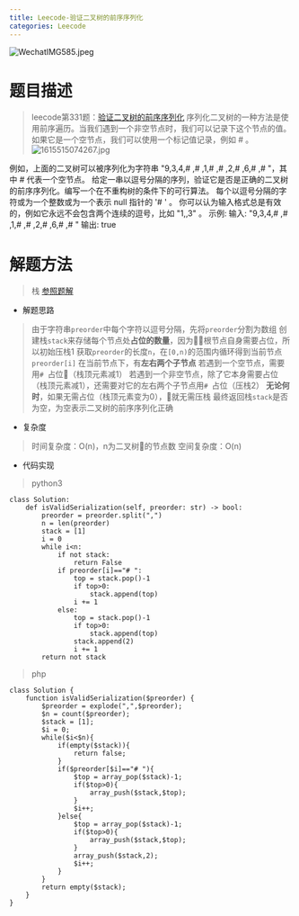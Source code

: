 ```yaml
---
title: Leecode-验证二叉树的前序序列化
categories: Leecode
---
```


![WechatIMG585.jpeg](https://upload-images.jianshu.io/upload_images/15325592-205d3303c67394c1.jpeg?imageMogr2/auto-orient/strip%7CimageView2/2/w/1240)
<!-- more -->

#  题目描述

> leecode第331题：[验证二叉树的前序序列化](https://leetcode-cn.com/problems/verify-preorder-serialization-of-a-binary-tree/)
序列化二叉树的一种方法是使用前序遍历。当我们遇到一个非空节点时，我们可以记录下这个节点的值。如果它是一个空节点，我们可以使用一个标记值记录，例如 # 。
![1615515074267.jpg](https://upload-images.jianshu.io/upload_images/15325592-5d0a45c3533fcb9d.jpg?imageMogr2/auto-orient/strip%7CimageView2/2/w/1240)
<!-- more -->
例如，上面的二叉树可以被序列化为字符串 "9,3,4,# ,# ,1,# ,# ,2,# ,6,# ,# "，其中 #  代表一个空节点。
给定一串以逗号分隔的序列，验证它是否是正确的二叉树的前序序列化。编写一个在不重构树的条件下的可行算法。
每个以逗号分隔的字符或为一个整数或为一个表示 null 指针的 '# ' 。
你可以认为输入格式总是有效的，例如它永远不会包含两个连续的逗号，比如 "1,,3" 。
示例:
输入: "9,3,4,# ,# ,1,# ,# ,2,# ,6,# ,# "
输出: true

#  解题方法

> 栈
[参照题解](https://leetcode-cn.com/problems/verify-preorder-serialization-of-a-binary-tree/solution/yan-zheng-er-cha-shu-de-qian-xu-xu-lie-h-jghn/)

- 解题思路

> 由于字符串`preorder`中每个字符以逗号分隔，先将`preorder`分割为数组
创建栈`stack`来存储每个节点处**占位的数量**，因为根节点自身需要占位，所以初始压栈1
获取`preorder`的长度`n`，在`[0,n)`的范围内循环得到当前节点`preorder[i]`
在当前节点下，有**左右两个子节点**
若遇到一个空节点，需要用`# `占位（栈顶元素减1）
若遇到一个非空节点，除了它本身需要占位（栈顶元素减1），还需要对它的左右两个子节点用`# `占位（压栈2）
**无论何时**，如果无需占位（栈顶元素变为0），就无需压栈
最终返回栈`stack`是否为空，为空表示二叉树的前序序列化正确

- 复杂度

> 时间复杂度：O(n)，n为二叉树的节点数
空间复杂度：O(n)

- 代码实现

> python3

```
class Solution:
    def isValidSerialization(self, preorder: str) -> bool:
        preorder = preorder.split(",")
        n = len(preorder)
        stack = [1]
        i = 0
        while i<n:
            if not stack:
                return False
            if preorder[i]=="# ":
                top = stack.pop()-1
                if top>0:
                    stack.append(top)
                i += 1
            else:
                top = stack.pop()-1
                if top>0:
                    stack.append(top)
                stack.append(2)
                i += 1  
        return not stack
```

> php

```
class Solution {
    function isValidSerialization($preorder) {
        $preorder = explode(",",$preorder);
        $n = count($preorder);
        $stack = [1];
        $i = 0;
        while($i<$n){
            if(empty($stack)){
                return false;
            }
            if($preorder[$i]=="# "){
                $top = array_pop($stack)-1;
                if($top>0){
                    array_push($stack,$top);
                }
                $i++;
            }else{
                $top = array_pop($stack)-1;
                if($top>0){
                    array_push($stack,$top);
                }
                array_push($stack,2);
                $i++;
            }
        }
        return empty($stack);
    }
}
```
